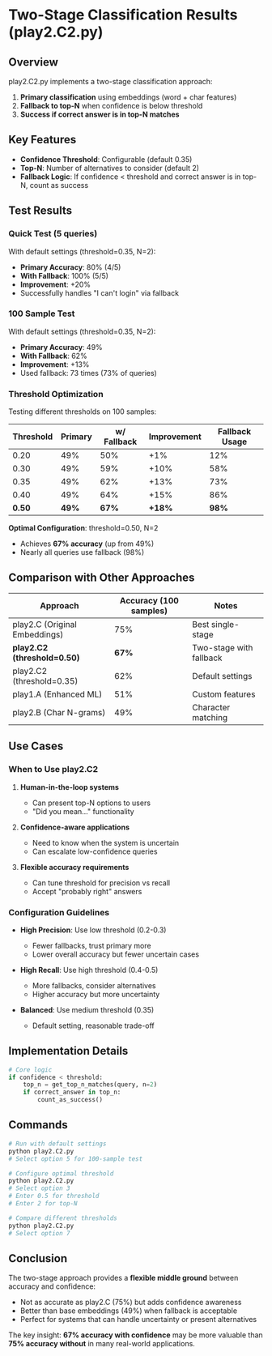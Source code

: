 # Two-Stage Classification Results (play2.C2.py)

## Overview

play2.C2.py implements a two-stage classification approach:
1. **Primary classification** using embeddings (word + char features)
2. **Fallback to top-N** when confidence is below threshold
3. **Success if correct answer is in top-N matches**

## Key Features

- **Confidence Threshold**: Configurable (default 0.35)
- **Top-N**: Number of alternatives to consider (default 2)
- **Fallback Logic**: If confidence < threshold and correct answer is in top-N, count as success

## Test Results

### Quick Test (5 queries)

With default settings (threshold=0.35, N=2):
- **Primary Accuracy**: 80% (4/5)
- **With Fallback**: 100% (5/5)
- **Improvement**: +20%
- Successfully handles "I can't login" via fallback

### 100 Sample Test

With default settings (threshold=0.35, N=2):
- **Primary Accuracy**: 49%
- **With Fallback**: 62%
- **Improvement**: +13%
- Used fallback: 73 times (73% of queries)

### Threshold Optimization

Testing different thresholds on 100 samples:

| Threshold | Primary | w/ Fallback | Improvement | Fallback Usage |
|-----------|---------|-------------|-------------|----------------|
| 0.20      | 49%     | 50%         | +1%         | 12%            |
| 0.30      | 49%     | 59%         | +10%        | 58%            |
| 0.35      | 49%     | 62%         | +13%        | 73%            |
| 0.40      | 49%     | 64%         | +15%        | 86%            |
| **0.50**  | **49%** | **67%**     | **+18%**    | **98%**        |

**Optimal Configuration**: threshold=0.50, N=2
- Achieves **67% accuracy** (up from 49%)
- Nearly all queries use fallback (98%)

## Comparison with Other Approaches

| Approach | Accuracy (100 samples) | Notes |
|----------|------------------------|-------|
| play2.C (Original Embeddings) | 75% | Best single-stage |
| **play2.C2 (threshold=0.50)** | **67%** | Two-stage with fallback |
| play2.C2 (threshold=0.35) | 62% | Default settings |
| play1.A (Enhanced ML) | 51% | Custom features |
| play2.B (Char N-grams) | 49% | Character matching |

## Use Cases

### When to Use play2.C2

1. **Human-in-the-loop systems**
   - Can present top-N options to users
   - "Did you mean..." functionality

2. **Confidence-aware applications**
   - Need to know when the system is uncertain
   - Can escalate low-confidence queries

3. **Flexible accuracy requirements**
   - Can tune threshold for precision vs recall
   - Accept "probably right" answers

### Configuration Guidelines

- **High Precision**: Use low threshold (0.2-0.3)
  - Fewer fallbacks, trust primary more
  - Lower overall accuracy but fewer uncertain cases

- **High Recall**: Use high threshold (0.4-0.5)
  - More fallbacks, consider alternatives
  - Higher accuracy but more uncertainty

- **Balanced**: Use medium threshold (0.35)
  - Default setting, reasonable trade-off

## Implementation Details

```python
# Core logic
if confidence < threshold:
    top_n = get_top_n_matches(query, n=2)
    if correct_answer in top_n:
        count_as_success()
```

## Commands

```bash
# Run with default settings
python play2.C2.py
# Select option 5 for 100-sample test

# Configure optimal threshold
python play2.C2.py
# Select option 3
# Enter 0.5 for threshold
# Enter 2 for top-N

# Compare different thresholds
python play2.C2.py
# Select option 7
```

## Conclusion

The two-stage approach provides a **flexible middle ground** between accuracy and confidence:
- Not as accurate as play2.C (75%) but adds confidence awareness
- Better than base embeddings (49%) when fallback is acceptable
- Perfect for systems that can handle uncertainty or present alternatives

The key insight: **67% accuracy with confidence** may be more valuable than **75% accuracy without** in many real-world applications.